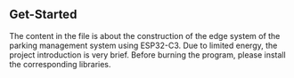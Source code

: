 ## Get-Started

The content in the file is about the construction of the edge system of the parking management system using ESP32-C3. Due to limited energy, the project introduction is very brief. Before burning the program, please install the corresponding libraries.